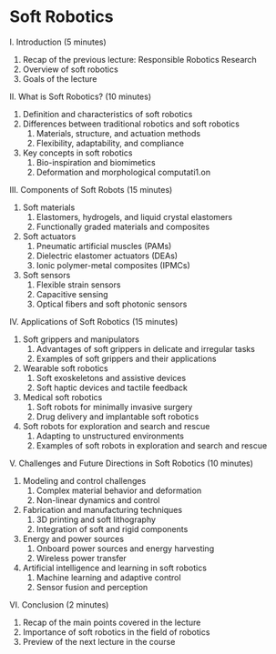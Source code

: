 # Soft Robotics

I. Introduction (5 minutes)

1. Recap of the previous lecture: Responsible Robotics Research
1. Overview of soft robotics
1. Goals of the lecture

II. What is Soft Robotics? (10 minutes)

1. Definition and characteristics of soft robotics
1. Differences between traditional robotics and soft robotics
    1. Materials, structure, and actuation methods
    1. Flexibility, adaptability, and compliance
1. Key concepts in soft robotics
    1. Bio-inspiration and biomimetics
    1. Deformation and morphological computati1.on

III. Components of Soft Robots (15 minutes)

1. Soft materials
    1. Elastomers, hydrogels, and liquid crystal elastomers
    1. Functionally graded materials and composites
1. Soft actuators
    1. Pneumatic artificial muscles (PAMs)
    1. Dielectric elastomer actuators (DEAs)
    1. Ionic polymer-metal composites (IPMCs)
1. Soft sensors
    1. Flexible strain sensors
    1. Capacitive sensing
    1. Optical fibers and soft photonic sensors

IV. Applications of Soft Robotics (15 minutes)

1. Soft grippers and manipulators
    1. Advantages of soft grippers in delicate and irregular tasks
    1. Examples of soft grippers and their applications
1. Wearable soft robotics
    1. Soft exoskeletons and assistive devices
    1. Soft haptic devices and tactile feedback
1. Medical soft robotics
    1. Soft robots for minimally invasive surgery
    1. Drug delivery and implantable soft robotics
1. Soft robots for exploration and search and rescue
    1. Adapting to unstructured environments
    1. Examples of soft robots in exploration and search and rescue

V. Challenges and Future Directions in Soft Robotics (10 minutes)

1. Modeling and control challenges
    1. Complex material behavior and deformation
    1. Non-linear dynamics and control
1. Fabrication and manufacturing techniques
    1. 3D printing and soft lithography
    1. Integration of soft and rigid components
1. Energy and power sources
    1. Onboard power sources and energy harvesting
    1. Wireless power transfer
1. Artificial intelligence and learning in soft robotics
    1. Machine learning and adaptive control
    1. Sensor fusion and perception

VI. Conclusion (2 minutes)

1. Recap of the main points covered in the lecture
1. Importance of soft robotics in the field of robotics
1. Preview of the next lecture in the course
